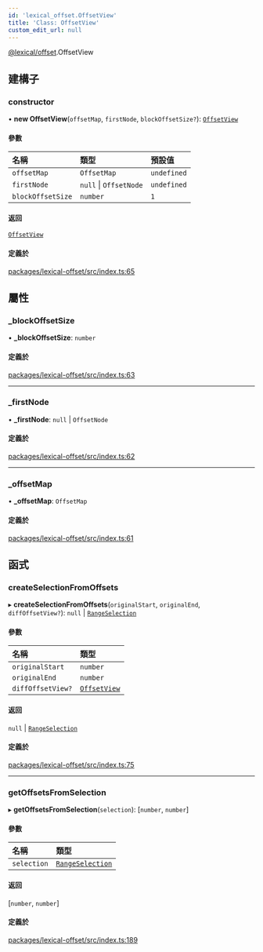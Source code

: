 ```yaml
---
id: 'lexical_offset.OffsetView'
title: 'Class: OffsetView'
custom_edit_url: null
---
```


[@lexical/offset](../modules/lexical_offset.md).OffsetView

## 建構子

### constructor

• **new OffsetView**(`offsetMap`, `firstNode`, `blockOffsetSize?`): [`OffsetView`](lexical_offset.OffsetView.md)

#### 參數

| 名稱              | 類型                   | 預設值      |
| :---------------- | :--------------------- | :---------- |
| `offsetMap`       | `OffsetMap`            | `undefined` |
| `firstNode`       | `null` \| `OffsetNode` | `undefined` |
| `blockOffsetSize` | `number`               | `1`         |

#### 返回

[`OffsetView`](lexical_offset.OffsetView.md)

#### 定義於

[packages/lexical-offset/src/index.ts:65](https://github.com/facebook/lexical/tree/main/packages/lexical-offset/src/index.ts#L65)

## 屬性

### \_blockOffsetSize

• **\_blockOffsetSize**: `number`

#### 定義於

[packages/lexical-offset/src/index.ts:63](https://github.com/facebook/lexical/tree/main/packages/lexical-offset/src/index.ts#L63)

---

### \_firstNode

• **\_firstNode**: `null` \| `OffsetNode`

#### 定義於

[packages/lexical-offset/src/index.ts:62](https://github.com/facebook/lexical/tree/main/packages/lexical-offset/src/index.ts#L62)

---

### \_offsetMap

• **\_offsetMap**: `OffsetMap`

#### 定義於

[packages/lexical-offset/src/index.ts:61](https://github.com/facebook/lexical/tree/main/packages/lexical-offset/src/index.ts#L61)

## 函式

### createSelectionFromOffsets

▸ **createSelectionFromOffsets**(`originalStart`, `originalEnd`, `diffOffsetView?`): `null` \| [`RangeSelection`](lexical.RangeSelection.md)

#### 參數

| 名稱              | 類型                                         |
| :---------------- | :------------------------------------------- |
| `originalStart`   | `number`                                     |
| `originalEnd`     | `number`                                     |
| `diffOffsetView?` | [`OffsetView`](lexical_offset.OffsetView.md) |

#### 返回

`null` \| [`RangeSelection`](lexical.RangeSelection.md)

#### 定義於

[packages/lexical-offset/src/index.ts:75](https://github.com/facebook/lexical/tree/main/packages/lexical-offset/src/index.ts#L75)

---

### getOffsetsFromSelection

▸ **getOffsetsFromSelection**(`selection`): [`number`, `number`]

#### 參數

| 名稱        | 類型                                          |
| :---------- | :-------------------------------------------- |
| `selection` | [`RangeSelection`](lexical.RangeSelection.md) |

#### 返回

[`number`, `number`]

#### 定義於

[packages/lexical-offset/src/index.ts:189](https://github.com/facebook/lexical/tree/main/packages/lexical-offset/src/index.ts#L189)
